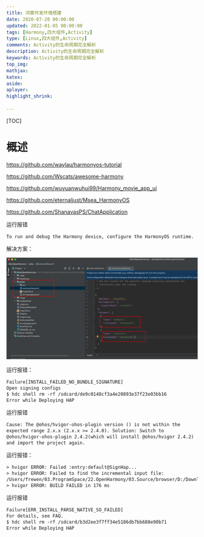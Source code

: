 ```yaml
---
title: 鸿蒙开发环境搭建
date: 2020-07-20 00:00:00
updated: 2022-01-05 00:00:00
tags: [Harmony,四大组件,Activity]
type: [Linux,四大组件,Activity]
comments: Activity的生命周期完全解析
description: Activity的生命周期完全解析
keywords: Activity的生命周期完全解析
top_img:
mathjax:
katex:
aside:
aplayer:
highlight_shrink:

---
```


[TOC]

# 概述

https://github.com/waylau/harmonyos-tutorial

https://github.com/Wscats/awesome-harmony

https://github.com/wuyuanwuhui99/Harmony_movie_app_ui

https://github.com/eternaljust/Msea_HarmonyOS

https://github.com/ShanavasPS/ChatApplication









运行报错

```
To run and debug the Harmony device, configure the HarmonyOS runtime.
```

解决方案：

![image-20231123215007547](./images/01.%E9%B8%BF%E8%92%99%E5%BC%80%E5%8F%91%E7%8E%AF%E5%A2%83%E6%90%AD%E5%BB%BA/image-20231123215007547.png)





运行报错：

```
Failure[INSTALL_FAILED_NO_BUNDLE_SIGNATURE]
Open signing configs
$ hdc shell rm -rf /sdcard/de9c0148cf3a4e20893e37f23e03bb16
Error while Deploying HAP
```





运行报错

```shell
Cause: The @ohos/hvigor-ohos-plugin version () is not within the expected range 2.x.x (2.x.x >= 2.4.0). Solution: Switch to @ohos/hvigor-ohos-plugin 2.4.2(which will install @ohos/hvigor 2.4.2) and import the project again.
```







运行报错：

```shell
> hvigor ERROR: Failed :entry:default@SignHap... 
> hvigor ERROR: Failed to find the incremental input file: /Users/frewen/03.ProgramSpace/22.OpenHarmony/03.Source/browser/D:/Download/FoxBrowserCertificate.cer.
> hvigor ERROR: BUILD FAILED in 176 ms 
```







运行报错

```shell
Failure[ERR_INSTALL_PARSE_NATIVE_SO_FAILED]
For details, see FAQ.
$ hdc shell rm -rf /sdcard/b3d2ee3f7ff34e5186db7bb680e90b71
Error while Deploying HAP
```

